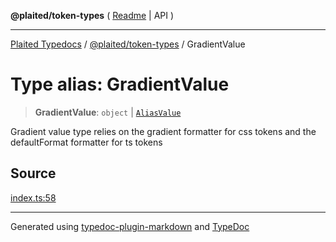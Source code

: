 **@plaited/token-types** ( [Readme](../README.md) \| API )

***

[Plaited Typedocs](../../../modules.md) / [@plaited/token-types](../modules.md) / GradientValue

# Type alias: GradientValue

> **GradientValue**: `object` \| [`AliasValue`](AliasValue.md)

Gradient value type relies on the gradient formatter for css tokens
and the defaultFormat formatter for ts tokens

## Source

[index.ts:58](https://github.com/plaited/plaited/blob/d85458a/libs/token-types/src/index.ts#L58)

***

Generated using [typedoc-plugin-markdown](https://www.npmjs.com/package/typedoc-plugin-markdown) and [TypeDoc](https://typedoc.org/)
